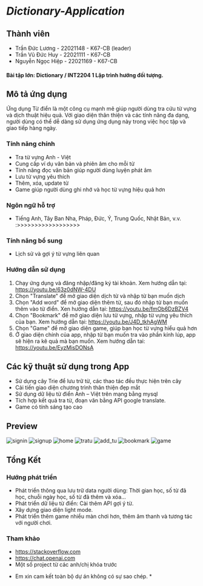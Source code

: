 # ***Dictionary-Application***

## **Thành viên**

+ Trần Đức Lương - 22021148 - K67-CB (leader)
+ Trần Vũ Đức Huy - 22021111 - K67-CB
+ Nguyễn Ngọc Hiệp - 22021169 - K67-CB

#### Bài tập lớn: **Dictionary** / INT2204 1	Lập trình hướng đối tượng.


## **Mô tả ứng dụng**
Ứng dụng Từ điển là một công cụ mạnh mẽ giúp người dùng tra cứu từ vựng và dịch thuật hiệu quả. Với giao diện thân thiện và các tính năng đa dạng, người dùng có thể dễ dàng sử dụng ứng dụng này trong việc học tập và giao tiếp hàng ngày.

### Tính năng chính
- Tra từ vựng Anh - Việt
- Cung cấp ví dụ văn bản và phiên âm cho mỗi từ
- Tính năng đọc văn bản giúp người dùng luyện phát âm
- Lưu từ vựng yêu thích
- Thêm, xóa, update từ
- Game giúp người dùng ghi nhớ và học từ vựng hiệu quả hơn

### Ngôn ngữ hỗ trợ
- Tiếng Anh, Tây Ban Nha, Pháp, Đức, Ý, Trung Quốc, Nhật Bản, v.v.
:>>>>>>>>>>>>>>>>>>
### Tính năng bổ sung
- Lịch sử và gợi ý từ vựng liên quan

### Hướng dẫn sử dụng
1. Chạy ứng dụng và đăng nhập/đăng ký tài khoản. Xem hướng dẫn tại:  https://youtu.be/63z0dNW-4DU
2. Chọn "Translate" để mở giao diện dịch từ và nhập từ bạn muốn dịch
3. Chọn "Add word" để mở giao diện thêm từ, sau đó nhập từ bạn muốn thêm vào từ điển. Xen hướng dẫn tại: https://youtu.be/fmOb6DzBZV4
4. Chọn "Bookmark" để mở giao diện lưu từ vựng, nhập từ vựng yêu thích của bạn. Xem hướng dẫn tại: https://youtu.be/J4D_tkhAgWM
5. Chọn "Game" để mở giao diện game, giúp bạn học từ vựng hiểu quả hơn
6. Ở giao diện chính của app, nhập từ bạn muốn tra vào phần kính lúp, app sẽ hiện ra kê quả mà bạn muốn. Xem hướng dẫn tai: https://youtu.be/EyzMisDONsA

## **Các kỹ thuật sử dụng trong App**

- Sử dụng cây Trie để lưu trữ từ, các thao tác đều thực hiện trên cây
- Cải tiến giao diện chương trình thân thiện đẹp mắt
- Sử dụng dữ liệu từ điển Anh – Việt trên mạng bằng mysql
- Tích hợp kết quả tra từ, đoạn văn bằng API google translate.
- Game có tính sáng tạo cao

## **Preview**
![signin](https://github.com/dluong1210/projectOOP_Dictionary/assets/145144451/1677a7c5-2dc5-4b55-995c-7722532f79f5)
![signup](https://github.com/dluong1210/projectOOP_Dictionary/assets/145144451/712c7745-5259-48a3-967f-204092045bdc)
![home](https://github.com/dluong1210/projectOOP_Dictionary/assets/145144451/9a8de8f2-6900-4710-8c0a-13da3d41f4c9)
![tratu](https://github.com/dluong1210/projectOOP_Dictionary/assets/145144451/8df67f33-0334-4e85-a736-06e0024c8d39)
![add_tu](https://github.com/dluong1210/projectOOP_Dictionary/assets/145144451/81403c67-d8ca-45ba-b1a1-25afac312c37)
![bookmark](https://github.com/dluong1210/projectOOP_Dictionary/assets/145144451/c86b28c2-8bc9-4412-ad0e-d09b374281b0)
![game](https://github.com/dluong1210/projectOOP_Dictionary/assets/145144451/e173776f-bb9d-42c5-bbbb-81af007cec82)

## **Tổng Kết**
### **Hướng phát triển**
-  Phát triển thông qua lưu trữ data người dùng: Thời gian học, số từ đã học, chuỗi ngày học, số từ đã thêm và xóa...
-  Phát triển dữ liệu từ điển: Cài thêm API gợi ý từ.
-  Xây dựng giao diện light mode.
-  Phát triển thêm game nhiều màn chơi hơn, thêm âm thanh và tương tác với người chơi.
### **Tham khảo**
-  https://stackoverflow.com
-  https://chat.openai.com
-  Một số project từ các anh/chị khóa trước
* Em xin cam kết toàn bộ dự án không có sự sao chép. *
